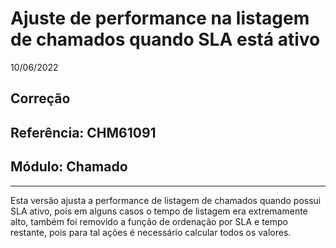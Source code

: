 # Ajuste de performance na listagem de chamados quando SLA está ativo
10/06/2022
## Correção
## Referência: CHM61091
## Módulo: Chamado
***

Esta versão ajusta a performance de listagem de chamados quando possui SLA ativo, pois em alguns casos o tempo de listagem era extremamente alto, também foi removido a função de ordenação por SLA e tempo restante, pois para tal ações é necessário calcular todos os valores.